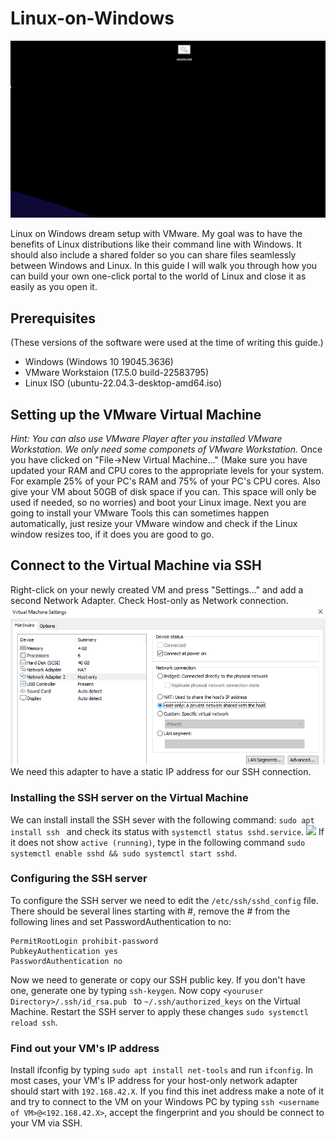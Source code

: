 # Linux-on-Windows
<img src="images/ubuntu_start.gif">

Linux on Windows dream setup with VMware. My goal was to have the benefits of Linux distributions like their command line with Windows. It should also include a shared folder so you can share files seamlessly between Windows and Linux. In this guide I will walk you through how you can build your own one-click portal to the world of Linux and close it as easily as you open it.

## Prerequisites
(These versions of the software were used at the time of writing this guide.)
- Windows (Windows 10 19045.3636)
- VMware Workstaion (17.5.0 build-22583795)
- Linux ISO (ubuntu-22.04.3-desktop-amd64.iso)

## Setting up the VMware Virtual Machine
*Hint: You can also use VMware Player after you installed VMware Workstation. We only need some componets of VMware Workstation.*
Once you have clicked on "File->New Virtual Machine..." (Make sure you have updated your RAM and CPU cores to the appropriate levels for your system. For example 25% of your PC's RAM and 75% of your PC's CPU cores. Also give your VM about 50GB of disk space if you can. This space will only be used if needed, so no worries) and boot your Linux image. Next you are going to install your VMware Tools this can sometimes happen automatically, just resize your VMware window and check if the Linux window resizes too, if it does you are good to go.

## Connect to the Virtual Machine via SSH
Right-click on your newly created VM and press "Settings..." and add a second Network Adapter. Check Host-only as Network connection.
<img src="images/Network.png">
We need this adapter to have a static IP address for our SSH connection.

### Installing the SSH server on the Virtual Machine
We can install install the SSH sever with the following command:
```sudo apt install ssh ``` and check its status with ```systemctl status sshd.service```.
<img src="images/ssh_running.png">
If it does not show ```active (running)```, type in the following command ```sudo systemctl enable sshd && sudo systemctl start sshd```.

### Configuring the SSH server
To configure the SSH server we need to edit the ```/etc/ssh/sshd_config``` file. There should be several lines starting with #, remove the # from the following lines and set PasswordAuthentication to no:
```
PermitRootLogin prohibit-password
PubkeyAuthentication yes
PasswordAuthentication no
```
Now we need to generate or copy our SSH public key. If you don't have one, generate one by typing ```ssh-keygen```. Now copy ```<youruser Directory>/.ssh/id_rsa.pub ``` to ```~/.ssh/authorized_keys``` on the Virtual Machine. Restart the SSH server to apply these changes ```sudo systemctl reload ssh```.
### Find out your VM's IP address
Install ifconfig by typing ```sudo apt install net-tools``` and run ```ifconfig```. In most cases, your VM's IP address for your host-only network adapter should start with ```192.168.42.X```. If you find this inet address make a note of it and try to connect to the VM on your Windows PC by typing  ```ssh <username of VM>@<192.168.42.X>```, accept the fingerprint and you should be connect to your VM via SSH.